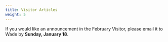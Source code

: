 ```yaml
---
title: Visitor Articles
weight: 5
---
```


If you would like an announcement in the February Visitor, please email it to  Wade by **Sunday, January 18**.